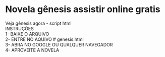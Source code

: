 # Novela gênesis assistir online gratis
Veja gênesis agora - script html                          
INSTRUÇÕES                                                
          1- BAIXE O ARQUIVO           
          2- ENTRE NO AQUIVO # genesis.html           
          3- ABRA NO GOOGLE OU QUALQUER NAVEGADOR           
          4- APROVEITE A NOVELA          
